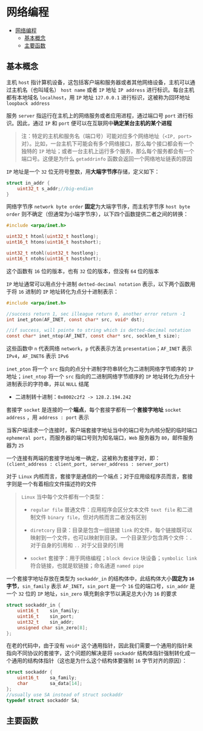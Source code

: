 # 网络编程

- [网络编程](#网络编程)
  - [基本概念](#基本概念)
  - [主要函数](#主要函数)


## 基本概念

主机 `host` 指计算机设备，这包括客户端和服务器或者其他网络设备，主机可以通过主机名（也叫域名） `host name` 或者 `IP` 地址 `IP address` 进行标识。每台主机都有本地域名 `localhost`，用 `IP` 地址 `127.0.0.1` 进行标识，这被称为回环地址 `loopback address`

服务 `server` 指运行在主机上的网络服务或者应用进程，通过端口号 `port` 进行标识。因此，通过 `IP` 和 `port` 便可以在互联网中**确定某台主机的某个进程**

> 注：特定的主机和服务名（端口号）可能对应多个网络地址（`<IP, port>` 对）。比如，一台主机下可能会有多个网络接口，那么每个接口都会有一个独特的 `IP` 地址；或者一台主机上运行多个服务，那么每个服务都会有一个端口号。这便是为什么 `getaddrinfo` 函数会返回一个网络地址链表的原因

`IP` 地址是一个 `32` 位无符号整数，用**大端字节序**存储，定义如下：

```c
struct in_addr {
    uint32_t s_addr;//big-endian
}
```

网络字节序 `network byte order` **固定**为大端字节序，而主机字节序 `host byte order` 则不确定（但通常为小端字节序），以下四个函数提供二者之间的转换：

```c
#include <arpa/inet.h>

uint32_t htonl(uint32_t hostlong);
uint16_t htons(uint16_t hostshort);

uint32_t ntohl(uint32_t hostlong);
uint16_t ntohs(uint16_t hostshort);
```

这个函数有 `16` 位的版本，也有 `32` 位的版本，但没有 `64` 位的版本

`IP` 地址通常可以用点分十进制 `detted-decimal notation` 表示，以下两个函数用于将 `16` 进制的 `IP` 地址转化为点分十进制表示：

```c
#include <arpa/inet.h>

//success return 1, sec illeague return 0, another error return -1
int inet_pton(AF_INET, const char* src, void* dst);

//if success, will pointe to string which is detted-decimal notation
const char* inet_ntop(AF_INET, const char* src, socklen_t size);
```

这些函数中 `n` 代表网络 `network`，`p` 代表表示方法 `presentation`；`AF_INET` 表示 `IPv4`，`AF_INET6` 表示 `IPv6`

`inet_pton` 将一个 `src` 指向的点分十进制字符串转化为二进制网络字节顺序的 `IP` 地址；`inet_ntop` 将一个 `src` 指向的二进制网络字节顺序的 `IP` 地址转化为点分十进制表示的字符串，并以 `NULL` 结尾

* 二进制转十进制：`0x8002c2f2 -> 128.2.194.242`

套接字 `socket` 是连接的一个**端点**，每个套接字都有一个**套接字地址** `socket address` ，用 `address : port` 表示

当客户端请求一个连接时，客户端套接字地址当中的端口号为内核分配的临时端口 `ephemeral port`，而服务器的端口号则为知名端口，`Web` 服务器为 `80`，邮件服务器为 `25`

一个连接有两端的套接字地址唯一确定，这被称为套接字对，即：`(client_address : client_port, server_address : server_port)`

对于 `Linux` 内核而言，套接字是通信的一个端点；对于应用级程序员而言，套接字则是一个有着相应文件描述符的文件

> `Linux` 当中每个文件都有一个类型：
> * `regular file` 普通文件：应用程序会区分文本文件 `text file` 和二进制文件 `binary file`，但对内核而言二者没有区别
> 
> * `diretcory` 目录：目录是包含一组链接 `link` 的文件，每个链接既可以映射到一个文件，也可以映射到目录。一个目录至少包含两个文件：`.` 对于自身的引用和 `..` 对于父目录的引用
> 
> * `socket` 套接字：用于网络编程；`block device` 块设备；`symbolic link` 符合链接，也就是软链接；命名通道 `named pipe`

一个套接字地址存放在类型为 `sockaddr_in` 的结构体中，此结构体大小**固定为 `16` 字节**，`sin_family` 表示 `AF_INET`，`sin_port` 是一个 `16` 位的端口号，`sin_addr` 是一个 `32` 位的 `IP` 地址，`sin_zero` 填充剩余字节以满足总大小为 `16` 的要求

```c
struct sockaddr_in {
    uint16_t    sin_family;
    uint16_t    sin_port;
    uint32_t    sin_addr;
    unsigned char sin_zero[8];
};
```

在老的代码中，由于没有 `void*` 这个通用指针，因此我们需要一个通用的指针来指向不同协议的套接字，这个问题的解决是将 `sockaddr` 结构体指针强制转化成一个通用的结构体指针（这也是为什么这个结构体要强制 `16` 字节对齐的原因）：

```c
struct sockaddr {
    uint16_t    sa_family;
    char        sa_data[14];
};
//usually use SA instead of struct sockaddr
typedef struct sockaddr SA;
```

## 主要函数

 

